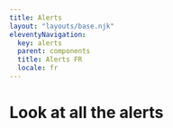 ```yaml
---
title: Alerts
layout: "layouts/base.njk"
eleventyNavigation:
  key: alerts
  parent: components
  title: Alerts FR
  locale: fr
---
```


# Look at all the alerts
